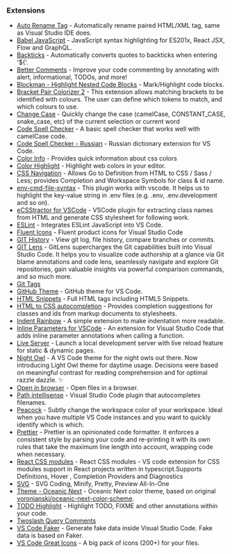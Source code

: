### Extensions

- [Auto Rename Tag](https://marketplace.visualstudio.com/items?itemName=formulahendry.auto-rename-tag) - Automatically rename paired HTML/XML tag, same as Visual Studio IDE does.
- [Babel JavaScript](https://marketplace.visualstudio.com/items?itemName=mgmcdermott.vscode-language-babel) - JavaScript syntax highlighting for ES201x, React JSX, Flow and GraphQL.
- [Backticks](https://marketplace.visualstudio.com/items?itemName=fractalbrew.backticks) - Automatically converts quotes to backticks when entering '${'.
- [Better Comments](https://marketplace.visualstudio.com/items?itemName=aaron-bond.better-comments) - Improve your code commenting by annotating with alert, informational, TODOs, and more!
- [Blockman - Highlight Nested Code Blocks](https://marketplace.visualstudio.com/items?itemName=leodevbro.blockman) - Mark/Highlight code blocks.
- [Bracket Pair Colorizer 2](https://marketplace.visualstudio.com/items?itemName=CoenraadS.bracket-pair-colorizer-2) - This extension allows matching brackets to be identified with colours. The user can define which tokens to match, and which colours to use.
- [Change Case](https://marketplace.visualstudio.com/items?itemName=wmaurer.change-case) - Quickly change the case (camelCase, CONSTANT_CASE, snake_case, etc) of the current selection or current word
- [Code Spell Checker](https://marketplace.visualstudio.com/items?itemName=streetsidesoftware.code-spell-checker) - A basic spell checker that works well with camelCase code.
- [Code Spell Checker - Russian](https://marketplace.visualstudio.com/items?itemName=streetsidesoftware.code-spell-checker-russian) - Russian dictionary extension for VS Code.
- [Color Info](https://marketplace.visualstudio.com/items?itemName=bierner.color-info) - Provides quick information about css colors
- [Color Highlight](https://marketplace.visualstudio.com/items?itemName=naumovs.color-highlight) - Highlight web colors in your editor.
- [CSS Navigation](https://marketplace.visualstudio.com/items?itemName=pucelle.vscode-css-navigation) - Allows Go to Definition from HTML to CSS / Sass / Less; provides Completion and Workspace Symbols for class & id name.
- [env-cmd-file-syntax](https://marketplace.visualstudio.com/items?itemName=Nixon.env-cmd-file-syntax) - This plugin works with vscode. It helps us to highlight the key-value string in .env files (e.g. .env, .env.development and so on).
- [eCSStractor for VSCode](https://marketplace.visualstudio.com/items?itemName=diz.ecsstractor-port) - VSCode plugin for extracting class names from HTML and generate CSS stylesheet for following work.
- [ESLint](https://marketplace.visualstudio.com/items?itemName=dbaeumer.vscode-eslint) - Integrates ESLint JavaScript into VS Code.
- [Fluent Icons](https://marketplace.visualstudio.com/items?itemName=miguelsolorio.fluent-icons) - Fluent product icons for Visual Studio Code
- [GIT History](https://marketplace.visualstudio.com/items?itemName=donjayamanne.githistory) - View git log, file history, compare branches or commits.
- [GIT Lens](https://marketplace.visualstudio.com/items?itemName=eamodio.gitlens) - GitLens supercharges the Git capabilities built into Visual Studio Code. It helps you to visualize code authorship at a glance via Git blame annotations and code lens, seamlessly navigate and explore Git repositories, gain valuable insights via powerful comparison commands, and so much more.
- [Git Tags](https://marketplace.visualstudio.com/items?itemName=howardzuo.vscode-git-tags)
- [GitHub Theme](https://marketplace.visualstudio.com/items?itemName=GitHub.github-vscode-theme) - GitHub theme for VS Code.
- [HTML Snippets](https://marketplace.visualstudio.com/items?itemName=abusaidm.html-snippets) - Full HTML tags including HTML5 Snippets.
- [HTML to CSS autocompletion](https://marketplace.visualstudio.com/items?itemName=solnurkarim.html-to-css-autocompletion) - Provides completion suggestions for classes and ids from markup documents to stylesheets. 
- [Indent Rainbow](https://marketplace.visualstudio.com/items?itemName=oderwat.indent-rainbow) - A simple extension to make indentation more readable.
- [Inline Parameters for VSCode](https://marketplace.visualstudio.com/items?itemName=liamhammett.inline-parameters) - An extension for Visual Studio Code that adds inline parameter annotations when calling a function.
- [Live Server](https://marketplace.visualstudio.com/items?itemName=ritwickdey.LiveServer) - Launch a local development server with live reload feature for static & dynamic pages.
- [Night Owl](https://marketplace.visualstudio.com/items?itemName=sdras.night-owl) - A VS Code theme for the night owls out there. Now introducing Light Owl theme for daytime usage. Decisions were based on meaningful contrast for reading comprehension and for optimal razzle dazzle. ✨
- [Open in browser](https://marketplace.visualstudio.com/items?itemName=techer.open-in-browser) - Open files in a browser.
- [Path intellisense](https://marketplace.visualstudio.com/items?itemName=christian-kohler.path-intellisense) - Visual Studio Code plugin that autocompletes filenames.
- [Peacock](https://marketplace.visualstudio.com/items?itemName=johnpapa.vscode-peacock) - Subtly change the workspace color of your workspace. Ideal when you have multiple VS Code instances and you want to quickly identify which is which.
- [Prettier](https://marketplace.visualstudio.com/items?itemName=esbenp.prettier-vscode) - Prettier is an opinionated code formatter. It enforces a consistent style by parsing your code and re-printing it with its own rules that take the maximum line length into account, wrapping code when necessary.
- [React CSS modules](https://marketplace.visualstudio.com/items?itemName=viijay-kr.react-ts-css) - React CSS modules - VS code extension for CSS modules support in React projects written in typescript.Supports Definitions, Hover , Completion Providers and Diagnostics
- [SVG](https://marketplace.visualstudio.com/items?itemName=jock.svg) - SVG Coding, Minify, Pretty, Preview All-In-One
- [Theme - Oceanic Next](https://marketplace.visualstudio.com/items?itemName=naumovs.theme-oceanicnext) - Oceanic Next color theme, based on original [voronianski/oceanic-next-color-scheme](https://github.com/voronianski/oceanic-next-color-scheme).
- [TODO Highlight](https://marketplace.visualstudio.com/items?itemName=wayou.vscode-todo-highlight) - Highlight TODO, FIXME and other annotations within your code.
- [Twoslash Query Comments](https://marketplace.visualstudio.com/items?itemName=Orta.vscode-twoslash-queries)
- [VS Code Faker](https://marketplace.visualstudio.com/items?itemName=deerawan.vscode-faker) - Generate fake data inside Visual Studio Code. Fake data is based on Faker.
- [VS Code Great Icons](https://marketplace.visualstudio.com/items?itemName=emmanuelbeziat.vscode-great-icons) - A big pack of icons (200+) for your files.
